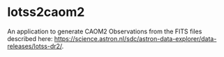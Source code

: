 # lotss2caom2
An application to generate CAOM2 Observations from the FITS files described here: https://science.astron.nl/sdc/astron-data-explorer/data-releases/lotss-dr2/.

